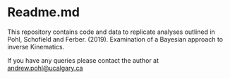 # Readme.md

This repository contains code and data to replicate analyses outlined in Pohl, Schofield and Ferber. (2019). Examination of a Bayesian approach to inverse Kinematics.

If you have any queries please contact the author at andrew.pohl@ucalgary.ca
